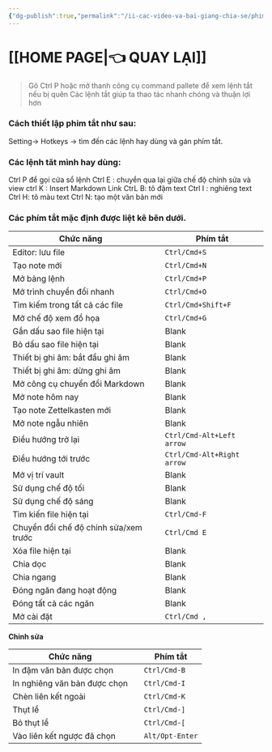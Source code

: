 ```yaml
---
{"dg-publish":true,"permalink":"/ii-cac-video-va-bai-giang-chia-se/phim-tat-hotkeys/","dgPassFrontmatter":true,"noteIcon":"1","created":"","updated":""}
---
```


# [[HOME PAGE\|👈 QUAY LẠI]]

>Gõ Ctrl P hoặc mở thanh công cụ command pallete để xem lệnh tắt nếu bị quên
>Các lệnh tắt giúp ta thao tác nhanh chóng và thuận lợi hơn

### Cách thiết lập phim tắt như sau:

Setting-> Hotkeys -> tìm đến các lệnh hay dùng và gán phím tắt.

### Các lệnh tăt mình hay dùng:

Ctrl P để gọi cửa sổ lệnh 
Ctrl E : chuyển qua lại giữa chế độ chỉnh sửa và view
ctrl K : Insert Markdown Link
CtrL B: tô đậm text
Ctrl I : nghiêng text
Ctrl H: tô màu text
Ctrl N: tạo một văn bản mới



### Các phím tắt mặc định được liệt kê bên dưới.

|Chức năng||Phím tắt|
|---|---|---|
|Editor: lưu file||`Ctrl/Cmd+S`|
|Tạo note mới||`Ctrl/Cmd+N`|
|Mở bảng lệnh||`Ctrl/Cmd+P`|
|Mở trình chuyển đổi nhanh||`Ctrl/Cmd+O`|
|Tìm kiếm trong tất cả các file||`Ctrl/Cmd+Shift+F`|
|Mở chế độ xem đồ họa||`Ctrl/Cmd+G`|
|Gắn dấu sao file hiện tại||Blank|
|Bỏ dấu sao file hiện tại||Blank|
|Thiết bị ghi âm: bắt đầu ghi âm||Blank|
|Thiết bị ghi âm: dừng ghi âm||Blank|
|Mở công cụ chuyển đổi Markdown||Blank|
|Mở note hôm nay||Blank|
|Tạo note Zettelkasten mới||Blank|
|Mở note ngẫu nhiên||Blank|
|Điều hướng trở lại||`Ctrl/Cmd-Alt+Left arrow`|
|Điều hướng tới trước||`Ctrl/Cmd-Alt+Right arrow`|
|Mở vị trí vault||Blank|
|Sử dụng chế độ tối||Blank|
|Sử dụng chế độ sáng||Blank|
|Tìm kiến file hiện tại||`Ctrl/Cmd-F`|
|Chuyển đổi chế độ chỉnh sửa/xem trước||`Ctrl/Cmd E`|
|Xóa file hiện tại||Blank|
|Chia dọc||Blank|
|Chia ngang||Blank|
|Đóng ngăn đang hoạt động||Blank|
|Đóng tất cả các ngăn||Blank|
|Mở cài đặt||`Ctrl/Cmd ,`|

**Chỉnh sửa**

|Chức năng||Phím tắt|
|---|---|---|
|In đậm văn bản được chọn||`Ctrl/Cmd-B`|
|In nghiêng văn bản được chọn||`Ctrl/Cmd-I`|
|Chèn liên kết ngoài||`Ctrl/Cmd-K`|
|Thụt lề||`Ctrl/Cmd-]`|
|Bỏ thụt lề||`Ctrl/Cmd-[`|
|Vào liên kết ngược đã chọn||`Alt/Opt-Enter`|